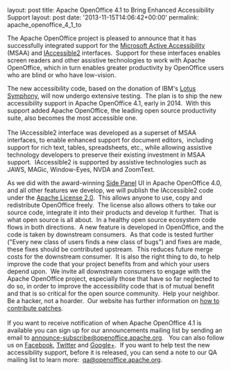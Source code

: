 layout: post
title: Apache OpenOffice 4.1 to Bring Enhanced Accessibility Support
layout: post
date: '2013-11-15T14:06:42+00:00'
permalink: apache_openoffice_4_1_to

<p>
The Apache OpenOffice project is pleased to announce that it has successfully integrated support for the <a href="http://msdn.microsoft.com/en-us/library/windows/desktop/dd373592%28v=vs.85%29.aspx">Microsoft Active Accessibility</a> (MSAA) and <a href="http://www.linuxfoundation.org/collaborate/workgroups/accessibility/iaccessible2">IAccessible2</a> interfaces.&nbsp; Support for these interfaces enables screen readers and other assistive technologies to work with Apache OpenOffice, which in turn enables greater productivity by OpenOffice users who are blind or who have low-vision.&nbsp; </p> 
  <p>The new accessibility code, based on the donation of IBM's <a href="https://blogs.apache.org/OOo/entry/merging_lotus_symphony_allegro_moderato">Lotus Symphony</a>, will now undergo extensive testing.&nbsp; The plan is to ship the new accessibility support in Apache OpenOffice 4.1, early in 2014.&nbsp; With this support added Apache OpenOffice, the leading open source productivity suite, also becomes the most accessible one.<br /><br />The IAccessible2 interface was developed as a superset of MSAA interfaces, to enable enhanced support for document editors,&nbsp; including support for rich text, tables, spreadsheets, etc., while allowing assistive technology developers to preserve their existing investment in MSAA support.&nbsp; IAccessible2 is supported by assistive technologies such as JAWS, MAGic, Window-Eyes, NVDA and ZoomText.</p> 
  <p>As we did with the award-winning <a href="https://blogs.apache.org/OOo/entry/the_sidebar_new_and_improved">Side Panel</a> UI in Apache OpenOffice 4.0, and all other features we develop, we will publish the IAccessible2 code under the <a href="http://www.apache.org/licenses/LICENSE-2.0.html">Apache License 2.0</a>.&nbsp; This allows anyone to use, copy and redistribute OpenOffice freely.&nbsp; The license also allows others to take our source code, integrate it into their products and develop it further.&nbsp; That is what open source is all about.&nbsp; In a healthy open source ecosystem code flows in both directions.&nbsp; A new feature is developed in OpenOffice, and the code is taken by downstream consumers.&nbsp; As that code is tested further (&quot;Every new class of users finds a new class of bugs&quot;) and fixes are made, these fixes should be contributed upstream.&nbsp; This reduces future merge costs for the downstream consumer.&nbsp; It is also the right thing to do, to help improve the code that your project benefits from and which your users depend upon.&nbsp; We invite all downstream consumers to engage with the Apache OpenOffice project, especially those that have so far neglected to do so, in order to improve the accessibility code that is of mutual benefit and that is so critical for the open source community.&nbsp; Help your neighbor.&nbsp; Be a hacker, not a hoarder.&nbsp; Our website has further information on <a href="http://openoffice.apache.org/contributing-code.html">how to contribute patches</a>.<br /><br />If you want to receive notification of when Apache OpenOffice 4.1 is available you can sign up for our announcements mailing list by sending an email to <a href="mailto:announce-subscribe@openoffice.apache.org">announce-subscribe@openoffice.apache.org</a>.&nbsp;&nbsp; You can also follow us on <a href="https://www.facebook.com/ApacheOO">Facebook</a>, <a href="https://twitter.com/apacheoo">Twitter</a> and <a href="https://plus.google.com/+openoffice/">Google+</a>.&nbsp; If you want to help test the new accessibility support, before it is released, you can send a note to our QA mailing list to learn more:&nbsp; <a href="mailto:qa@openoffice.apache.org">qa@openoffice.apache.org</a>.<br /><br /> </p>

